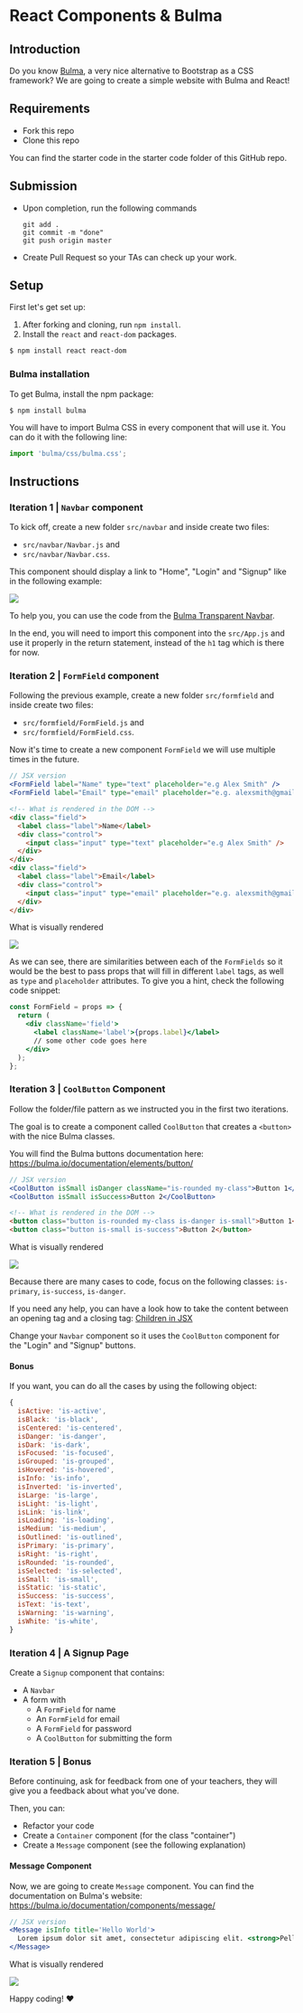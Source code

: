 

# React Components & Bulma

## Introduction

Do you know [Bulma](https://bulma.io), a very nice alternative to Bootstrap as a CSS framework? We are going to create a simple website with Bulma and React!

## Requirements

- Fork this repo
- Clone this repo

You can find the starter code in the starter code folder of this GitHub repo.

## Submission

- Upon completion, run the following commands

  ```
  git add .
  git commit -m "done"
  git push origin master
  ```

- Create Pull Request so your TAs can check up your work.

## Setup

First let's get set up:

1. After forking and cloning, run `npm install`.
2. Install the `react` and `react-dom` packages.

```bash
$ npm install react react-dom
```

### Bulma installation

To get Bulma, install the npm package:

```
$ npm install bulma
```

You will have to import Bulma CSS in every component that will use it. You can do it with the following line:

```javascript
import 'bulma/css/bulma.css';
```

## Instructions

### Iteration 1 | `Navbar` component

To kick off, create a new folder `src/navbar` and inside create two files:

- `src/navbar/Navbar.js` and
- `src/navbar/Navbar.css`.

This component should display a link to "Home", "Login" and "Signup" like in the following example:

![](https://i.imgur.com/dMaNMeM.png)

To help you, you can use the code from the [Bulma Transparent Navbar](https://bulma.io/documentation/components/navbar/#transparent-navbar).

In the end, you will need to import this component into the `src/App.js` and use it properly in the return statement, instead of the `h1` tag which is there for now.

### Iteration 2 | `FormField` component

Following the previous example, create a new folder `src/formfield` and inside create two files:

- `src/formfield/FormField.js` and
- `src/formfield/FormField.css`.

Now it's time to create a new component `FormField` we will use multiple times in the future.

```jsx
// JSX version
<FormField label="Name" type="text" placeholder="e.g Alex Smith" />
<FormField label="Email" type="email" placeholder="e.g. alexsmith@gmail.com" />
```

```html
<!-- What is rendered in the DOM -->
<div class="field">
  <label class="label">Name</label>
  <div class="control">
    <input class="input" type="text" placeholder="e.g Alex Smith" />
  </div>
</div>
<div class="field">
  <label class="label">Email</label>
  <div class="control">
    <input class="input" type="email" placeholder="e.g. alexsmith@gmail.com" />
  </div>
</div>
```

What is visually rendered

![](https://i.imgur.com/8sKyKxI.png)

As we can see, there are similarities between each of the `FormFields` so it would be the best to pass props that will fill in different `label` tags, as well as `type` and `placeholder` attributes. To give you a hint, check the following code snippet:

```jsx
const FormField = props => {
  return (
    <div className='field'>
      <label className='label'>{props.label}</label>
      // some other code goes here
    </div>
  );
};
```

### Iteration 3 | `CoolButton` Component

Follow the folder/file pattern as we instructed you in the first two iterations.

The goal is to create a component called `CoolButton` that creates a `<button>` with the nice Bulma classes.

You will find the Bulma buttons documentation here: https://bulma.io/documentation/elements/button/

```jsx
// JSX version
<CoolButton isSmall isDanger className="is-rounded my-class">Button 1</CoolButton>
<CoolButton isSmall isSuccess>Button 2</CoolButton>
```

```html
<!-- What is rendered in the DOM -->
<button class="button is-rounded my-class is-danger is-small">Button 1</button>
<button class="button is-small is-success">Button 2</button>
```

What is visually rendered

![](https://i.imgur.com/qrfQG18.png)

Because there are many cases to code, focus on the following classes: `is-primary`, `is-success`, `is-danger`.

If you need any help, you can have a look how to take the content between an opening tag and a closing tag: [Children in JSX](https://reactjs.org/docs/jsx-in-depth.html#children-in-jsx)

Change your `Navbar` component so it uses the `CoolButton` component for the "Login" and "Signup" buttons.

#### Bonus

If you want, you can do all the cases by using the following object:

```javascript
{
  isActive: 'is-active',
  isBlack: 'is-black',
  isCentered: 'is-centered',
  isDanger: 'is-danger',
  isDark: 'is-dark',
  isFocused: 'is-focused',
  isGrouped: 'is-grouped',
  isHovered: 'is-hovered',
  isInfo: 'is-info',
  isInverted: 'is-inverted',
  isLarge: 'is-large',
  isLight: 'is-light',
  isLink: 'is-link',
  isLoading: 'is-loading',
  isMedium: 'is-medium',
  isOutlined: 'is-outlined',
  isPrimary: 'is-primary',
  isRight: 'is-right',
  isRounded: 'is-rounded',
  isSelected: 'is-selected',
  isSmall: 'is-small',
  isStatic: 'is-static',
  isSuccess: 'is-success',
  isText: 'is-text',
  isWarning: 'is-warning',
  isWhite: 'is-white',
}
```

### Iteration 4 | A Signup Page

Create a `Signup` component that contains:

- A `Navbar`
- A form with
  - A `FormField` for name
  - An `FormField` for email
  - A `FormField` for password
  - A `CoolButton` for submitting the form

### Iteration 5 | Bonus

Before continuing, ask for feedback from one of your teachers, they will give you a feedback about what you've done.

Then, you can:

- Refactor your code
- Create a `Container` component (for the class "container")
- Create a `Message` component (see the following explanation)

#### Message Component

Now, we are going to create `Message` component. You can find the documentation on Bulma's website: https://bulma.io/documentation/components/message/

```jsx
// JSX version
<Message isInfo title='Hello World'>
  Lorem ipsum dolor sit amet, consectetur adipiscing elit. <strong>Pellentesque risus mi</strong>.
</Message>
```

What is visually rendered

![](https://i.imgur.com/qmD2Nkb.png)

Happy coding! :heart:
